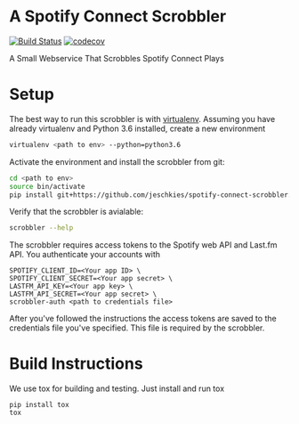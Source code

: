 # A Spotify Connect Scrobbler

[![Build Status](https://travis-ci.org/jeschkies/spotify-connect-scrobbler.svg?branch=master)](https://travis-ci.org/jeschkies/spotify-connect-scrobbler) [![codecov](https://codecov.io/gh/jeschkies/spotify-connect-scrobbler/branch/master/graph/badge.svg)](https://codecov.io/gh/jeschkies/spotify-connect-scrobbler)

A Small Webservice That Scrobbles Spotify Connect Plays

# Setup

The best way to run this scrobbler is with [virtualenv](https://virtualenv.pypa.io).
Assuming you have already virtualenv and Python 3.6 installed, create a new environment

  ```bash
  virtualenv <path to env> --python=python3.6
  ```

Activate the environment and install the scrobbler from git:

  ```bash
  cd <path to env>
  source bin/activate
  pip install git+https://github.com/jeschkies/spotify-connect-scrobbler.git
  ```

Verify that the scrobbler is avialable:

  ```bash
  scrobbler --help
  ```

The scrobbler requires access tokens to the Spotify web API and Last.fm API.
You authenticate your accounts with

  ```
  SPOTIFY_CLIENT_ID=<Your app ID> \
  SPOTIFY_CLIENT_SECRET=<Your app secret> \
  LASTFM_API_KEY=<Your app key> \
  LASTFM_API_SECRET=<Your app secret> \
  scrobbler-auth <path to credentials file>
  ```

After you've followed the instructions the access tokens are saved to the
credentials file you've specified. This file is required by the scrobbler.

# Build Instructions

We use tox for building and testing. Just install and run tox

  ```
  pip install tox
  tox
  ```
